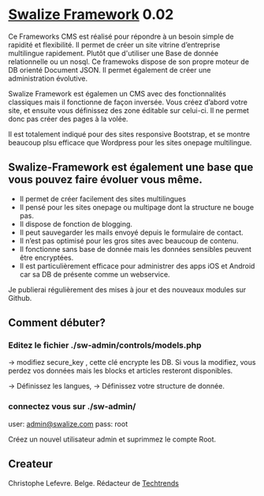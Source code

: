 # [Swalize Framework](http://swalize.com/) 0.02 

Ce Frameworks CMS est réalisé pour répondre à un besoin simple de rapidité et flexibilité. Il permet de créer un site vitrine d’entreprise multilingue rapidement. Plutôt que d'utiliser une Base de donnée relationnelle ou un nosql. Ce framewoks dispose de son propre moteur de DB orienté Document JSON.  Il permet également de créer une administration évolutive.

Swalize Framework est égalemen un CMS avec des fonctionnalités classiques mais il fonctionne de façon inversée. Vous créez d’abord votre site, et ensuite vous définissez des zone éditable sur celui-ci. Il ne permet donc pas créer des pages à la volée.

Il est totalement indiqué pour des sites responsive Bootstrap, et se montre beaucoup plsu efficace que Wordpress pour les sites onepage multilingue.  

## Swalize-Framework est également une base que vous pouvez faire évoluer vous même.  

* Il permet de créer facilement des sites multilingues
* Il pensé pour les sites onepage ou multipage dont la structure ne bouge pas.
* Il dispose de fonction de blogging.
* Il peut sauvegarder les mails envoyé depuis le formulaire de contact.
* Il n’est pas optimisé pour les gros sites avec beaucoup de contenu.
* Il fonctionne sans base de donnée mais les données sensibles peuvent être encryptées.
* Il est particulièrement efficace pour administrer des apps iOS et Android car sa DB de présente comme un webservice. 

Je publierai régulièrement des mises à jour et des nouveaux modules sur Github.  
     

## Comment débuter? 

### Editez le fichier ./sw-admin/controls/models.php 
-> modifiez  secure_key , cette clé encrypte les DB.  Si vous la modifiez, vous perdez vos données mais les blocks et articles resteront disponibles.

-> Définissez les langues,
-> Définissez votre structure de donnée. 

### connectez vous sur ./sw-admin/

user: admin@swalize.com 
pass: root

Créez un nouvel utilisateur admin et suprimmez le compte Root.



## Createur

Christophe Lefevre. 
Belge. Rédacteur de [Techtrends](http://techtrends.eu/) 



